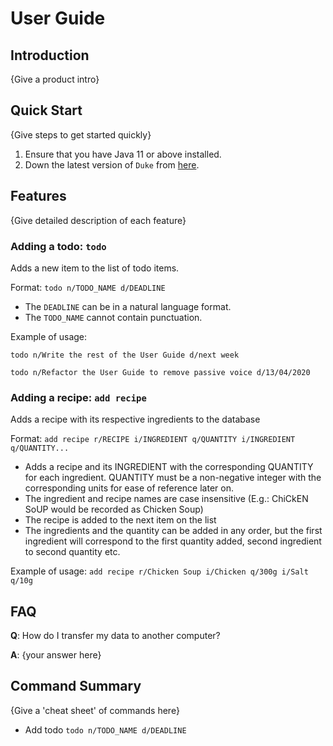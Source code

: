# User Guide

## Introduction

{Give a product intro}

## Quick Start

{Give steps to get started quickly}

1. Ensure that you have Java 11 or above installed.
1. Down the latest version of `Duke` from [here](http://link.to/duke).

## Features 

{Give detailed description of each feature}

### Adding a todo: `todo`

Adds a new item to the list of todo items.

Format: `todo n/TODO_NAME d/DEADLINE`

* The `DEADLINE` can be in a natural language format.
* The `TODO_NAME` cannot contain punctuation.  

Example of usage: 

`todo n/Write the rest of the User Guide d/next week`

`todo n/Refactor the User Guide to remove passive voice d/13/04/2020`

### Adding a recipe: `add recipe`

Adds a recipe with its respective ingredients to the database

Format: `add recipe r/RECIPE i/INGREDIENT q/QUANTITY i/INGREDIENT q/QUANTITY...`

- Adds a recipe and its INGREDIENT with the corresponding QUANTITY for each ingredient. 
  QUANTITY must be a non-negative integer with the corresponding units for ease of reference later on.
- The ingredient and recipe names are case insensitive (E.g.: ChiCkEN SoUP would be recorded as Chicken Soup)
- The recipe is added to the next item on the list
- The ingredients and the quantity can be added in any order, but the first ingredient will correspond to the first
 quantity added, second ingredient to second quantity etc.

Example of usage:
`add recipe r/Chicken Soup i/Chicken q/300g i/Salt q/10g`


## FAQ

**Q**: How do I transfer my data to another computer? 

**A**: {your answer here}

## Command Summary

{Give a 'cheat sheet' of commands here}

* Add todo `todo n/TODO_NAME d/DEADLINE`

